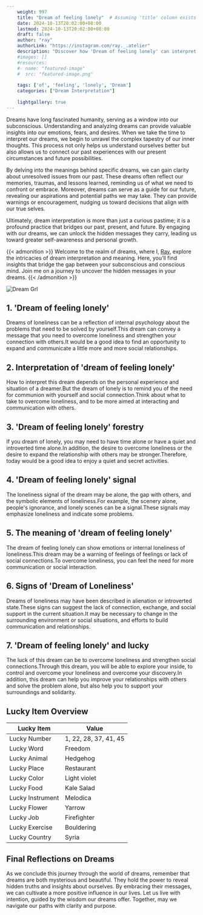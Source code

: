 ```yaml
---
    weight: 997
    title: "Dream of feeling lonely"  # Assuming 'title' column exists
    date: 2024-10-13T20:02:00+08:00
    lastmod: 2024-10-13T20:02:00+08:00
    draft: false
    author: "ray"
    authorLink: "https://instagram.com/ray._.atelier"
    description: "Discover how 'Dream of feeling lonely' can interpret your future and uncover its significant meanings in your life."
    #images: []
    #resources:
    #- name: "featured-image"
    #  src: "featured-image.png"
    
    tags: ['of', 'feeling', 'lonely', 'Dream']
    categories: ["Dream Interpretation"]
    
    lightgallery: true
---
```

    
Dreams have long fascinated humanity, serving as a window into our subconscious. Understanding and analyzing dreams can provide valuable insights into our emotions, fears, and desires. When we take the time to interpret our dreams, we begin to unravel the complex tapestry of our inner thoughts. This process not only helps us understand ourselves better but also allows us to connect our past experiences with our present circumstances and future possibilities.

By delving into the meanings behind specific dreams, we can gain clarity about unresolved issues from our past. These dreams often reflect our memories, traumas, and lessons learned, reminding us of what we need to confront or embrace. Moreover, dreams can serve as a guide for our future, revealing our aspirations and potential paths we may take. They can provide warnings or encouragement, nudging us toward decisions that align with our true selves.

Ultimately, dream interpretation is more than just a curious pastime; it is a profound practice that bridges our past, present, and future. By engaging with our dreams, we can unlock the hidden messages they carry, leading us toward greater self-awareness and personal growth.

{{< admonition >}}
Welcome to the realm of dreams, where I, [Ray](https://instagram.com/ray._.atelier), explore the intricacies of dream interpretation and meaning. Here, you’ll find insights that bridge the gap between your subconscious and conscious mind. Join me on a journey to uncover the hidden messages in your dreams.
{{< /admonition >}}

![Dream Grl](https://cdn.pixabay.com/photo/2017/11/02/03/35/gothic-2910057_1280.jpg "Dream Grl")

## 1. 'Dream of feeling lonely'
Dreams of loneliness can be a reflection of internal psychology about the problems that need to be solved by yourself.This dream can convey a message that you need to overcome loneliness and strengthen your connection with others.It would be a good idea to find an opportunity to expand and communicate a little more and more social relationships.

## 2. Interpretation of 'dream of feeling lonely'
How to interpret this dream depends on the personal experience and situation of a dreamer.But the dream of lonely is to remind you of the need for communion with yourself and social connection.Think about what to take to overcome loneliness, and to be more aimed at interacting and communication with others.

## 3. 'Dream of feeling lonely' forestry
If you dream of lonely, you may need to have time alone or have a quiet and introverted time alone.In addition, the desire to overcome loneliness or the desire to expand the relationship with others may be stronger.Therefore, today would be a good idea to enjoy a quiet and secret activities.

## 4. 'Dream of feeling lonely' signal
The loneliness signal of the dream may be alone, the gap with others, and the symbolic elements of loneliness.For example, the scenery alone, people's ignorance, and lonely scenes can be a signal.These signals may emphasize loneliness and indicate some problems.

## 5. The meaning of 'dream of feeling lonely'
The dream of feeling lonely can show emotions or internal loneliness of loneliness.This dream may be a warning of feelings of feelings or lack of social connections.To overcome loneliness, you can feel the need for more communication or social interaction.

## 6. Signs of 'Dream of Loneliness'
Dreams of loneliness may have been described in alienation or introverted state.These signs can suggest the lack of connection, exchange, and social support in the current situation.It may be necessary to change in the surrounding environment or social situations, and efforts to build communication and relationships.

## 7. 'Dream of feeling lonely' and lucky
The luck of this dream can be to overcome loneliness and strengthen social connections.Through this dream, you will be able to explore your inside, to control and overcome your loneliness and overcome your discovery.In addition, this dream can help you improve your relationships with others and solve the problem alone, but also help you to support your surroundings and solidarity.

## Lucky Item Overview
| Lucky Item          | Value              |
|---------------|--------------------|
| Lucky Number        | 1, 22, 28, 37, 41, 45  |
| Lucky Word          | Freedom |
| Lucky Animal        | Hedgehog |
| Lucky Place         | Restaurant     |
| Lucky Color         | Light violet     |
| Lucky Food          | Kale Salad      |
| Lucky Instrument    | Melodica |
| Lucky Flower        | Yarrow    |
| Lucky Job           | Firefighter       |
| Lucky Exercise      | Bouldering  |
| Lucky Country       | Syria    |


##  Final Reflections on Dreams

As we conclude this journey through the world of dreams, remember that dreams are both mysterious and beautiful. They hold the power to reveal hidden truths and insights about ourselves. By embracing their messages, we can cultivate a more positive influence in our lives. Let us live with intention, guided by the wisdom our dreams offer. Together, may we navigate our paths with clarity and purpose.
